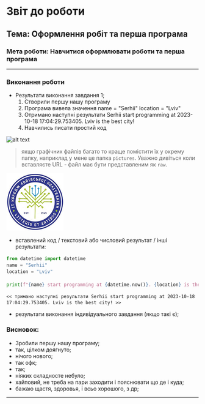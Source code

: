 # Звіт до роботи
## Тема: Оформлення робіт та перша програма
### Мета роботи: Навчитися оформлювати роботи та перша програма
---
### Виконання роботи
-  Результати виконання завдання 1;
    1. Створили першу нашу програму
    1. Програма вивела значення name = "Serhii" location = "Lviv"
    1. Отримано наступні результати Serhii start programming at 2023-10-18 17:04:29.753405. Lviv is the best city!
    1. Навчились писати простий код

![alt text](https://drive.google.com/file/d/1Je2lnIXMth92Dwi3glzflWURiL4Hc_-y/view?usp=sharing)
> якщо графічних файлів багато то краще помістити їх у окрему папку, наприклад у мене це папка `pictures`. Уважно дивіться коли вставляєте URL - файл має бути представленим як `raw`. 

![alt text](https://github.com/BobasB/it_college/raw/main/reports/pictures/logo-lit.jpg "ІТ Коледж")

- вставлений код / текстовий або числовий результат / інші результати:
```python
from datetime import datetime
name = "Serhii"
location = "Lviv"

print(f"{name} start programming at {datetime.now()}. {location} is the best city!")
```
```text
<< тримано наступні результати Serhii start programming at 2023-10-18 17:04:29.753405. Lviv is the best city! >>
```

- результати виконання індивідуального завдання (якщо такі є);

### Висновок: 


-  Зробили першу нашу програму;
-  так, цілком доягнуто;
-  нічого нового;
-  так офк;
-  так;
-  ніяких складносте небуло;
-  хайповий, не треба на пари заходити і пояснювати що де і куда;
-  бажаю щастя, здоровья, і всьо хорошого, з др;
---